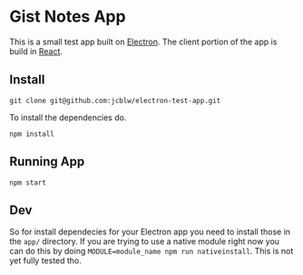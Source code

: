 # Gist Notes App

This is a small test app built on [Electron](https://github.com/atom/electron). The client portion of the app is build in [React](https://facebook.github.io/react/index.html).

## Install

```shell
git clone git@github.com:jcblw/electron-test-app.git
```

To install the dependencies do.

```shell
npm install
```

## Running App

```shell
npm start
```

## Dev

So for install dependecies for your Electron app you need to install those in the `app/` directory. If you are trying to use a native module right now you can do this by doing `MODULE=module_name npm run nativeinstall`. This is not yet fully tested tho.
